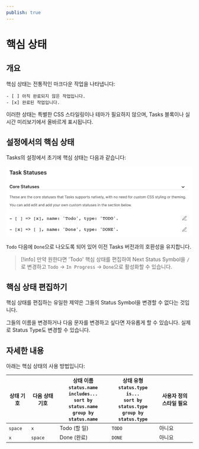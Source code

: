 ```yaml
---
publish: true
---
```


# 핵심 상태

## 개요

핵심 상태는 전통적인 마크다운 작업을 나타냅니다:

```text
- [ ] 아직 완료되지 않은 작업입니다.
- [x] 완료된 작업입니다.
```

이러한 상태는 특별한 CSS 스타일링이나 테마가 필요하지 않으며, Tasks 블록이나 실시간 미리보기에서 올바르게 표시됩니다.

## 설정에서의 핵심 상태

Tasks의 설정에서 초기에 핵심 상태는 다음과 같습니다:

![핵심 상태](../../images/settings-core-statuses.png)

`Todo` 다음에 `Done`으로 나오도록 되어 있어 이전 Tasks 버전과의 호환성을 유지합니다.

> [!info]
만약 원한다면 'Todo' 핵심 상태를 편집하여 Next Status Symbol을 `/`로 변경하고 `Todo` -> `In Progress` -> `Done`으로 활성화할 수 있습니다.

## 핵심 상태 편집하기

핵심 상태를 편집하는 유일한 제약은 그들의 Status Symbol을 변경할 수 없다는 것입니다.

그들의 이름을 변경하거나 다음 문자를 변경하고 싶다면 자유롭게 할 수 있습니다. 실제로 Status Type도 변경할 수 있습니다.

## 자세한 내용

아래는 핵심 상태의 사용 방법입니다:

<!-- placeholder to force blank line before included text --><!-- include: DocsSamplesForStatuses.test.DefaultStatuses_core-statuses.approved.md -->

| 상태 기호 | 다음 상태 기호 | 상태 이름<br>`status.name includes...`<br>`sort by status.name`<br>`group by status.name` | 상태 유형<br>`status.type is...`<br>`sort by status.type`<br>`group by status.type` | 사용자 정의 스타일 필요 |
| ----- | ----- | ----- | ----- | ----- |
| `space` | `x` | Todo (할 일) 	| `TODO` 	| 아니요 |
| `x` 	| `space` 	| Done (완료) 	| `DONE` 	| 아니요 |

<!-- placeholder to force blank line after included text --><!-- endInclude -->
